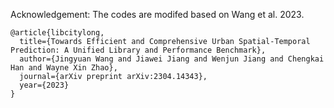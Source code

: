 Acknowledgement: The codes are modifed based on Wang et al. 2023.
```
@article{libcitylong,
  title={Towards Efficient and Comprehensive Urban Spatial-Temporal Prediction: A Unified Library and Performance Benchmark}, 
  author={Jingyuan Wang and Jiawei Jiang and Wenjun Jiang and Chengkai Han and Wayne Xin Zhao},
  journal={arXiv preprint arXiv:2304.14343},
  year={2023}
}
```